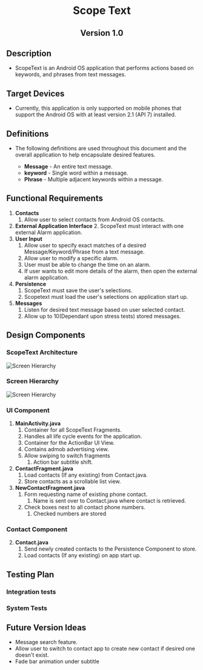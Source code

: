 <h1 align="center"> Scope Text</h1> 
 
<h2 align="center"> Version 1.0</h2> 
 
## Description 
* ScopeText is an Android OS application that performs actions based on keywords, and phrases from text messages.

## Target Devices
* Currently, this application is only supported on mobile phones that support the Android OS with at least version 2.1 (API 7) installed.

## Definitions
* The following definitions are used throughout this document and the overall application to help encapsulate desired features.

  * **Message** - An entire text message.
  * **keyword** - Single word within a message.
  * **Phrase** -  Multiple adjacent keywords within a message.
 
## Functional Requirements
1. **Contacts** 
   1. Allow user to select contacts from Android OS contacts.
2. **External Application Interface**
   2. ScopeText must interact with one external Alarm application.
3. **User Input**
   1. Allow user to specify exact matches of a desired Message/Keyword/Phrase from a text message.
   2. Allow user to modify a specific alarm.
   3. User must be able to change the time on an alarm.
   4. If user wants to edit more details of the alarm, then open the external alarm application.
4. **Persistence**
   1. ScopeText must save the user's selections.
   2. Scopetext must load the user's selections on application start up.
6. **Messages**
   1. Listen for desired text message based on user selected contact.
   2. Allow up to 10(Dependant upon stress tests) stored messages.

## Design Components

### ScopeText Architecture
<img src="docs/ScopeTextDFD.png" alt="Screen Hierarchy" align="middle">

<h3>Screen Hierarchy</h3>
<img src="docs/ScopeTextScreenHierarchy.png" alt="Screen Hierarchy" align="middle">


### UI Component
1. **MainActivity.java**
	1. Container for all ScopeText Fragments.
	2. Handles all life cycle events for the application.
	3. Container for the ActionBar UI View.
	4. Contains admob advertising view.  
	5. Allow swiping to switch fragments
		1. Action bar subtitle shift.
2. **ContactFragment.java**
	1. Load contacts (If any existing) from Contact.java.
	2. Store contacts as a scrollable list view.
3. **NewContactFragment.java**
	1. Form requesting name of existing phone contact.
		1. Name is sent over to Contact.java where contact is retrieved.
	2. Check boxes next to all contact phone numbers.
		1. Checked numbers are stored

### Contact Component
2. **Contact.java**
	1. Send newly created contacts to the Persistence Component to store.
	3. Load contacts (If any existing) on app start up.

## Testing Plan

### Integration tests

### System Tests

	
## Future Version Ideas
* Message search feature.
* Allow user to switch to contact app to create new contact if desired one doesn't exist.
* Fade bar animation under subtitle